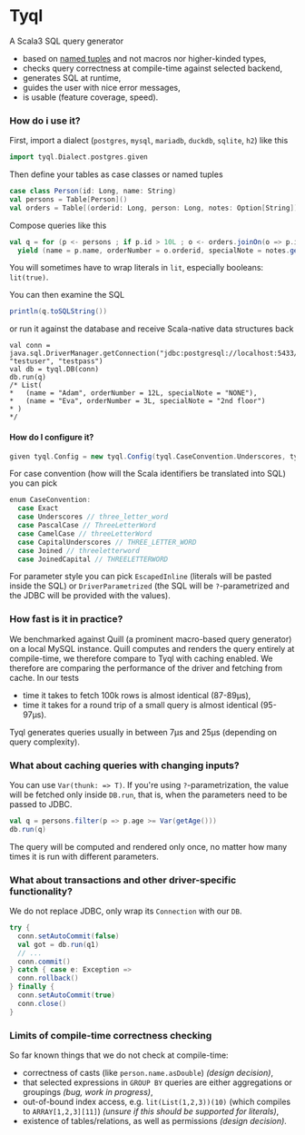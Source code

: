 # Tyql

A Scala3 SQL query generator
- based on [named tuples](https://scala-lang.org/api/3.x/docs/docs/reference/experimental/named-tuples.html) and not macros nor higher-kinded types,
- checks query correctness at compile-time against selected backend,
- generates SQL at runtime,
- guides the user with nice error messages,
- is usable (feature coverage, speed).


### How do i use it?
First, import a dialect (`postgres`, `mysql`, `mariadb`, `duckdb`, `sqlite`, `h2`) like this
```scala
import tyql.Dialect.postgres.given
```
Then define your tables as case classes or named tuples
```scala
case class Person(id: Long, name: String)
val persons = Table[Person]()
val orders = Table[(orderid: Long, person: Long, notes: Option[String])]("order")
```
Compose queries like this
```scala
val q = for (p <- persons ; if p.id > 10L ; o <- orders.joinOn(o => p.id == o.person))
  yield (name = p.name, orderNumber = o.orderid, specialNote = notes.getOrElse("NONE"))
```
You will sometimes have to wrap literals in `lit`, especially booleans: `lit(true)`.

You can then examine the SQL
```scala
println(q.toSQLString())
```
or run it against the database and receive Scala-native data structures back
```
val conn = java.sql.DriverManager.getConnection("jdbc:postgresql://localhost:5433/testdb", "testuser", "testpass")
val db = tyql.DB(conn)
db.run(q)
/* List(
*   (name = "Adam", orderNumber = 12L, specialNote = "NONE"),
*   (name = "Eva", orderNumber = 3L, specialNote = "2nd floor")
* )
*/
```

#### How do I configure it?
```scala
given tyql.Config = new tyql.Config(tyql.CaseConvention.Underscores, tyql.ParameterStyle.EscapedInline) {}
```
For case convention (how will the Scala identifiers be translated into SQL) you can pick
```scala
enum CaseConvention:
  case Exact
  case Underscores // three_letter_word
  case PascalCase // ThreeLetterWord
  case CamelCase // threeLetterWord
  case CapitalUnderscores // THREE_LETTER_WORD
  case Joined // threeletterword
  case JoinedCapital // THREELETTERWORD
```
For parameter style you can pick `EscapedInline` (literals will be pasted inside the SQL) or `DriverParametrized` (the SQL will be `?`-parametrized and the JDBC will be provided with the values).

### How fast is it in practice?
We benchmarked against Quill (a prominent macro-based query generator) on a local MySQL instance.
Quill computes and renders the query entirely at compile-time, we therefore compare to Tyql with caching enabled.
We therefore are comparing the performance of the driver and fetching from cache.
In our tests
* time it takes to fetch 100k rows is almost identical (87-89µs),
* time it takes for a round trip of a small query is almost identical (95-97µs).

Tyql generates queries usually in between 7µs and 25µs (depending on query complexity).

### What about caching queries with changing inputs?
You can use `Var(thunk: => T)`. If you're using `?`-parametrization, the value will be fetched only inside `DB.run`, that is, when the parameters need to be passed to JDBC.
```scala
val q = persons.filter(p => p.age >= Var(getAge()))
db.run(q)
```
The query will be computed and rendered only once, no matter how many times it is run with different parameters.

### What about transactions and other driver-specific functionality?
We do not replace JDBC, only wrap its `Connection` with our `DB`.
```scala
try {
  conn.setAutoCommit(false)
  val got = db.run(q1)
  // ...
  conn.commit()
} catch { case e: Exception =>
  conn.rollback()
} finally {
  conn.setAutoCommit(true)
  conn.close()
}
```

### Limits of compile-time correctness checking
So far known things that we do not check at compile-time:
* correctness of casts (like `person.name.asDouble`) *(design decision)*,
* that selected expressions in `GROUP BY` queries are either aggregations or groupings *(bug, work in progress)*,
* out-of-bound index access, e.g. `lit(List(1,2,3))(10)` (which compiles to `ARRAY[1,2,3][11]`) *(unsure if this should be supported for literals)*,
* existence of tables/relations, as well as permissions *(design decision)*.

